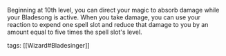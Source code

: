 Beginning at 10th level, you can direct your magic to absorb damage while your Bladesong is active. When you take damage, you can use your reaction to expend one spell slot and reduce that damage to you by an amount equal to five times the spell slot's level.

tags: [[Wizard#Bladesinger]]